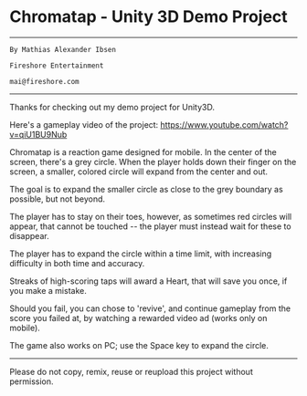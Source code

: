 # Chromatap - Unity 3D Demo Project
--------------------------------------------------------

	By Mathias Alexander Ibsen
	
	Fireshore Entertainment

	mai@fireshore.com

--------------------------------------------------------

Thanks for checking out my demo project for Unity3D.

Here's a gameplay video of the project:
https://www.youtube.com/watch?v=qiU1BU9Nub

Chromatap is a reaction game designed for mobile.
In the center of the screen, there's a grey circle.
When the player holds down their finger on the screen,
a smaller, colored circle will expand from the center
and out.

The goal is to expand the smaller circle as close to
the grey boundary as possible, but not beyond.

The player has to stay on their toes, however, as
sometimes red circles will appear, that cannot be
touched -- the player must instead wait for these to
disappear.

The player has to expand the circle within a time limit,
with increasing difficulty in both time and accuracy.

Streaks of high-scoring taps will award a Heart,
that will save you once, if you make a mistake.

Should you fail, you can chose to 'revive', and continue
gameplay from the score you failed at, by watching
a rewarded video ad (works only on mobile).

The game also works on PC; use the Space key to
expand the circle.

--------------------------------------------------------

Please do not copy, remix, reuse or reupload this
project without permission.

